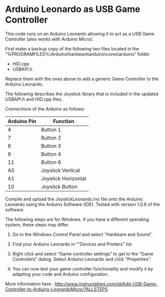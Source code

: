 # Arduino Leonardo as USB Game Controller

This code runs on an Arduino Leonardo allowing it to act as a USB Game Controller (also works with Arduino Micro).

First make a backup copy of the following two files located in the 
“%PROGRAMFILES%\Arduino\hardware\arduino\cores\arduino” folder.
* HID.cpp
* USBAPI.h

Replace them with the ones above to add a generic Game Controller to the Arduino Leonardo.

The following describes the Joystick library that is included in the updated USBAPI.h and HID.cpp files.

Connections of the Arduino as follows:

Arduino Pin	 |	Function
------------ |  ---------
4						 |	Button 1
7						 |	Button 2
8						 |	Button 3
9						 |	Button 4
11					 |	Button 6
A0					 |	Joystick Vertical
A1					 |	Joystick Horizontal
10					 |	Joystick Button

Compile and upload the JoystickLeonardo.ino file onto the Arduino Leonardo using the Arduino Software (IDE). Tested with version 1.0.6 of the software.

The following steps are for Windows. If you have a different operating system, these steps may differ.

1. Go to the Windows Control Panel and select “Hardware and Sound”.

2. Find your Arduino Leonardo in "“Devices and Printers” list.

3. Right click and select “Game controller settings” to get to the “Game Controllers” dialog. Select Arduino Leonardo and click "Properties".

4. You can now test your game controller functionality and modify it by adapting your code and Arduino configuration.

More information here : http://www.instructables.com/id/Add-USB-Game-Controller-to-Arduino-LeonardoMicro/?ALLSTEPS
